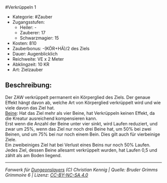 #Verkrüppeln 1  
- Kategorie: #Zauber  
- Zugangsstufen:  
  - Heiler: -  
  - Zauberer: 17  
  - Schwarzmagier: 15  
- Kosten: 810  
- Zauberbonus: -(KÖR+HÄ)/2 des Ziels  
- Dauer: Augenblicklich  
- Reichweite: VE x 2 Meter  
- Abklingzeit: 10 KR  
- Art: Zielzauber     

## Beschreibung:
Der ZAW verkrüppelt permanent ein Körperglied des Ziels. Der genaue Effekt hängt davon ab, welche Art von Körperglied verkrüppelt wird und wie viele davon das Ziel hat.<br><u>Beine</u>: Hat das Ziel mehr als vier Beine, hat Verkrüppeln keinen Effekt, da die Kreatur ausreichend kompensieren kann.<br>Erst wenn die Anzahl der Beine unter vier sinkt, wird Laufen reduziert, und zwar um 25%, wenn das Ziel nur noch drei Beine hat, um 50% bei zwei Beinen, und um 75% bei nur noch einem Bein. Dies gilt auch für vierbeinige Ziele.<br>Ein zweibeiniges Ziel hat bei Verlust eines Beins nur noch 50% Laufen.<br>Jedes Ziel, dessen Beine allesamt verkrüppelt wurden, hat Laufen 0,5 und zählt als am Boden liegend.


___
*Fanwerk für [Dungeonslayers](https://www.dungeonslayers.net/) (C) Christian Kennig | Quelle: Bruder Grimms Grimmoire 6 | Lizenz: [CC-BY-NC-SA 4.0](https://creativecommons.org/licenses/by-nc-sa/4.0/deed.de)*